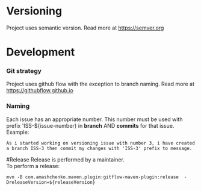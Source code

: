 # Versioning
Project uses semantic version. Read more at https://semver.org

# Development

### Git strategy
Project uses github flow with the exception to branch naming. Read more at https://githubflow.github.io

### Naming
Each issue has an appropriate number. This number must be used with prefix 'ISS-${issue-number} in **branch** AND **commits** for that issue.\
Example:

    As i started working on versioning issue with number 3, i have created a branch ISS-3 then commit my changes with 'ISS-3' prefix to message. 

#Release
Release is performed by a maintainer.\
To perform a release:

    mvn -B com.amashchenko.maven.plugin:gitflow-maven-plugin:release  -DreleaseVersion=${releaseVersion}
